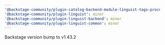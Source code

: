 ```yaml
---
'@backstage-community/plugin-catalog-backend-module-linguist-tags-processor': minor
'@backstage-community/plugin-linguist': minor
'@backstage-community/plugin-linguist-backend': minor
'@backstage-community/plugin-linguist-common': minor
---
```


Backstage version bump to v1.43.2

